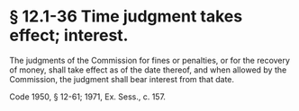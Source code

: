 # § 12.1-36 Time judgment takes effect; interest.

<p>The judgments of the Commission for fines or penalties, or for the recovery of money, shall take effect as of the date thereof, and when allowed by the Commission, the judgment shall bear interest from that date.</p><p>Code 1950, § 12-61; 1971, Ex. Sess., c. 157.</p>